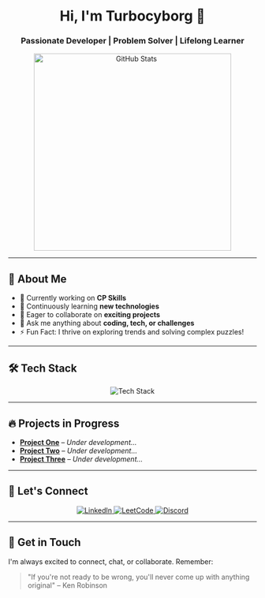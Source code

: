 <h1 align="center">Hi, I'm Turbocyborg 👋</h1>
<h3 align="center">Passionate Developer | Problem Solver | Lifelong Learner</h3>

<p align="center">
  <img src="https://github-readme-stats.vercel.app/api?username=Turbopsyb0rg&show_icons=true&theme=radical" alt="GitHub Stats" width="400">
</p>

---

## 🚀 About Me

- 🔭 Currently working on **CP Skills**
- 🌱 Continuously learning **new technologies**
- 👯 Eager to collaborate on **exciting projects**
- 💬 Ask me anything about **coding, tech, or challenges**
- ⚡ Fun Fact: I thrive on exploring trends and solving complex puzzles!

---

## 🛠️ Tech Stack

<p align="center">
  <img src="https://skillicons.dev/icons?i=cpp,python,java,js,html,css" alt="Tech Stack" />
</p>

---

## 🔥 Projects in Progress

- **[Project One](#)** – *Under development...*
- **[Project Two](#)** – *Under development...*
- **[Project Three](#)** – *Under development...*

---

## 🤝 Let's Connect

<p align="center">
  <a href="https://linkedin.com/in/turbo-cyborg-978b3025b" target="_blank">
    <img src="https://img.shields.io/badge/LinkedIn-0e76a8?style=for-the-badge&logo=linkedin&logoColor=white" alt="LinkedIn" />
  </a>
  <a href="https://leetcode.com/u/turb0cyb0rg" target="_blank">
    <img src="https://img.shields.io/badge/LeetCode-FFA116?style=for-the-badge&logo=leetcode&logoColor=white" alt="LeetCode" />
  </a>
  <a href="https://discord.gg/520079621497159696" target="_blank">
    <img src="https://img.shields.io/badge/Discord-7289da?style=for-the-badge&logo=discord&logoColor=white" alt="Discord" />
  </a>
</p>

---

## 💬 Get in Touch

I'm always excited to connect, chat, or collaborate. Remember:

> "If you're not ready to be wrong, you'll never come up with anything original" – Ken Robinson
